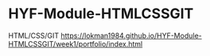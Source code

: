 # HYF-Module-HTMLCSSGIT
HTML/CSS/GIT
https://lokman1984.github.io/HYF-Module-HTMLCSSGIT/week1/portfolio/index.html
